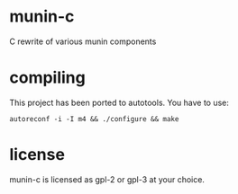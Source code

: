 munin-c
=======

C rewrite of various munin components

compiling
=========
This project has been ported to autotools. You have to use:

    autoreconf -i -I m4 && ./configure && make

license
=======
munin-c is licensed as gpl-2 or gpl-3 at your choice.
